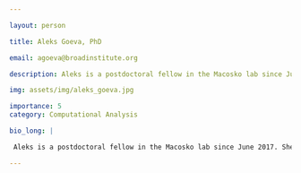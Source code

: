 ```yaml
---

layout: person

title: Aleks Goeva, PhD

email: agoeva@broadinstitute.org

description: Aleks is a postdoctoral fellow in the Macosko lab since June 2017. She holds a BS in Applied Mathematics from Sofia University and an MS and a PhD in Statistics from Boston University.

img: assets/img/aleks_goeva.jpg

importance: 5
category: Computational Analysis

bio_long: |

 Aleks is a postdoctoral fellow in the Macosko lab since June 2017. She holds a BS in Applied Mathematics from Sofia University and an MS and a PhD in Statistics from Boston University.

---
```


